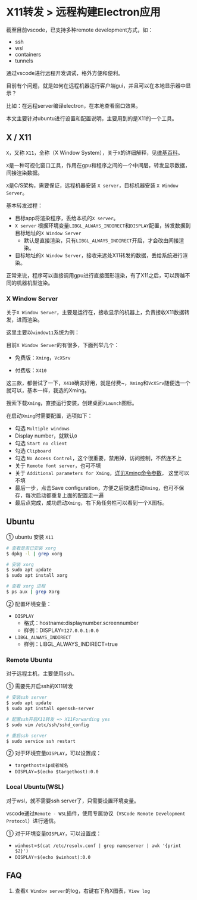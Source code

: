 # X11转发 > 远程构建Electron应用

截至目前vscode，已支持多种remote development方式，如：

- ssh
- wsl
- containers
- tunnels

通过vscode进行远程开发调试，格外方便和便利。

目前有个问题，就是如何在远程机器运行客户端gui，并且可以在本地显示器中显示？

比如：在远程server编译electron，在本地查看窗口效果。

本文主要针对ubuntu进行设置和配置说明，主要用到的是X11的一个工具。

## X / X11

`X`，又称 `X11`，全称（X Window System），关于`X`的详细解释，见[维基百科](https://zh.wikipedia.org/zh-cn/X%E8%A6%96%E7%AA%97%E7%B3%BB%E7%B5%B1)。

`X`是一种可视化窗口工具，作用在gpu和程序之间的一个中间层，转发显示数据，间接渲染数据。

`X`是C/S架构，需要保证，远程机器安装 `X server`，目标机器安装 `X Window Server`。

基本转发过程：

- 目标app将渲染程序，丢给本机的`X server`。
- `X server` 根据环境变量`LIBGL_ALWAYS_INDIRECT`和`DISPLAY`配置，转发数据到目标地址的`X Window Server`
  - 默认是直接渲染，只有`LIBGL_ALWAYS_INDIRECT`开启，才会改由间接渲染。
- 目标地址的`X Window Server`，接收来远处X11转发的数据，丢给系统进行渲染。

正常来说，程序可以直接调用gpu进行直接图形渲染，有了X11之后，可以跨越不同的机器机型渲染。

### X Window Server

关于`X Window Server`，主要是运行在，接收显示的机器上，负责接收X11数据转发，进而渲染。

这里主要以`window11`系统为例：

目前`X Window Server`的有很多，下面列举几个：

- 免费版：`Xming`，`VcXSrv`

- 付费版：`X410`

这三款，都尝试了一下，`X410`确实好用，就是付费~，`Xming`和`VcXSrv`随便选一个就可以，基本一样，我选的Xming。

搜索下载`Xming`，直接运行安装，创建桌面`XLaunch`图标。

在启动`Xming`时需要配置，选项如下：

- 勾选 `Multiple windows`
- Display number，就默认`0`
- 勾选 `Start no client`
- 勾选 `Clipboard`
- 勾选 `No Access Control`，这个很重要，禁用掉，访问控制，不然连不上
- 关于 `Remote font server`，也可不填
- 关于 `Additional parameters for Xming`，[详见Xming命令参数](http://www.straightrunning.com/XmingNotes/manual.php)， 这里可以不填
- 最后一步，点击Save configuration，方便之后快速启动`Xming`，也可不保存，每次启动都重复上面的配置走一遍
- 最后点完成，成功启动`Xming`，右下角任务栏可以看到一个X图标。

## Ubuntu

① ubuntu 安装 `X11`

```bash
# 查看是否已安装 xorg
$ dpkg -l | grep xorg

# 安装 xorg
$ sudo apt update
$ sudo apt install xorg

# 查看 xorg 进程
$ ps aux | grep Xorg
```

② 配置环境变量：

- `DISPLAY`
  - 格式：hostname:displaynumber.screennumber
  - 样例：DISPLAY=`127.0.0.1:0.0`
- `LIBGL_ALWAYS_INDIRECT`
  - 样例：LIBGL_ALWAYS_INDIRECT=true

### Remote Ubuntu

对于远程主机，主要使用ssh。

① 需要先开启ssh的X11转发

```bash
# 安装ssh server
$ sudo apt update
$ sudo apt install openssh-server

# 配置ssh开启X11转发 => X11Forwarding yes
$ sudo vim /etc/ssh/sshd_config

# 重启ssh server
$ sudo service ssh restart
```

② 对于环境变量`DISPLAY`，可以设置成：

- `targethost`=`ip或者域名`
- `DISPLAY`=`$(echo $targethost):0.0`

### Local Ubuntu(WSL)

对于wsl，就不需要ssh server了，只需要设置环境变量。

vscode通过`Remote - WSL`插件，使用专属协议（`VSCode Remote Development Protocol`）进行通信。

① 对于环境变量`DISPLAY`，可以设置成：

- `winhost`=`$(cat /etc/resolv.conf | grep nameserver | awk '{print $2}')`
- `DISPLAY`=`$(echo $winhost):0.0`

## FAQ

1. 查看`X Window server`的log，右键右下角X图表，`View log`
